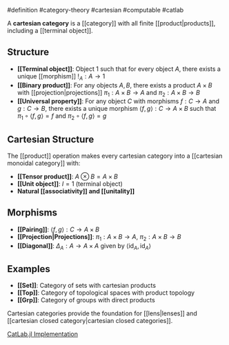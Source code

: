 #definition #category-theory #cartesian #computable #catlab

A **cartesian category** is a [[category]] with all finite [[product|products]], including a [[terminal object]].

## Structure

- **[[Terminal object]]**: Object $1$ such that for every object $A$, there exists a unique [[morphism]] $!_A: A \to 1$
- **[[Binary product]]**: For any objects $A, B$, there exists a product $A \times B$ with [[projection|projections]] $\pi_1: A \times B \to A$ and $\pi_2: A \times B \to B$
- **[[Universal property]]**: For any object $C$ with morphisms $f: C \to A$ and $g: C \to B$, there exists a unique morphism $\langle f, g \rangle: C \to A \times B$ such that $\pi_1 \circ \langle f, g \rangle = f$ and $\pi_2 \circ \langle f, g \rangle = g$

## Cartesian Structure

The [[product]] operation makes every cartesian category into a [[cartesian monoidal category]] with:

- **[[Tensor product]]**: $A \otimes B = A \times B$
- **[[Unit object]]**: $I = 1$ (terminal object)
- **Natural [[associativity]] and [[unitality]]**

## Morphisms

- **[[Pairing]]**: $\langle f, g \rangle: C \to A \times B$
- **[[Projection|Projections]]**: $\pi_1: A \times B \to A$, $\pi_2: A \times B \to B$
- **[[Diagonal]]**: $\Delta_A: A \to A \times A$ given by $\langle \text{id}_A, \text{id}_A \rangle$

<!-- \begin{tikzcd} & C \arrow[dl, "f"'] \arrow[dr, "g"] \arrow[d, "\langle f, g \rangle", dashed] & \\ A & A \times B \arrow[l, "\pi_1"] \arrow[r, "\pi_2"'] & B \end{tikzcd} -->

## Examples

- **[[Set]]**: Category of sets with cartesian products
- **[[Top]]**: Category of topological spaces with product topology
- **[[Grp]]**: Category of groups with direct products

Cartesian categories provide the foundation for [[lens|lenses]] and [[cartesian closed category|cartesian closed categories]].

[CatLab.jl Implementation](https://github.com/AlgebraicJulia/Catlab.jl/blob/main/src/theories/)